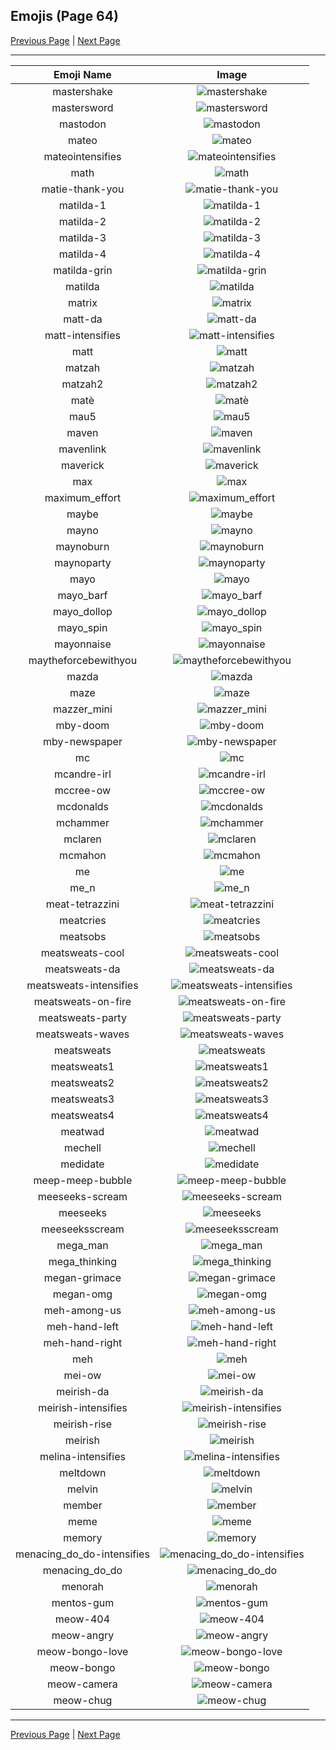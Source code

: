 
## Emojis (Page 64)

[Previous Page](/docs/hc/page-m-0063.md)
  | [Next Page](/docs/hc/page-m-0065.md)

<hr />

|Emoji Name|Image|
| :-: | :-: |
|mastershake| ![mastershake](/emojis/hc/mastershake.png)|
|mastersword| ![mastersword](/emojis/hc/mastersword.png)|
|mastodon| ![mastodon](/emojis/hc/mastodon.png)|
|mateo| ![mateo](/emojis/hc/mateo.png)|
|mateointensifies| ![mateointensifies](/emojis/hc/mateointensifies.gif)|
|math| ![math](/emojis/hc/math.png)|
|matie-thank-you| ![matie-thank-you](/emojis/hc/matie-thank-you.png)|
|matilda-1| ![matilda-1](/emojis/hc/matilda-1.png)|
|matilda-2| ![matilda-2](/emojis/hc/matilda-2.png)|
|matilda-3| ![matilda-3](/emojis/hc/matilda-3.png)|
|matilda-4| ![matilda-4](/emojis/hc/matilda-4.png)|
|matilda-grin| ![matilda-grin](/emojis/hc/matilda-grin.png)|
|matilda| ![matilda](/emojis/hc/matilda.png)|
|matrix| ![matrix](/emojis/hc/matrix.gif)|
|matt-da| ![matt-da](/emojis/hc/matt-da.png)|
|matt-intensifies| ![matt-intensifies](/emojis/hc/matt-intensifies.gif)|
|matt| ![matt](/emojis/hc/matt.png)|
|matzah| ![matzah](/emojis/hc/matzah.png)|
|matzah2| ![matzah2](/emojis/hc/matzah2.png)|
|matè| ![matè](/emojis/hc/matè.png)|
|mau5| ![mau5](/emojis/hc/mau5.png)|
|maven| ![maven](/emojis/hc/maven.png)|
|mavenlink| ![mavenlink](/emojis/hc/mavenlink.png)|
|maverick| ![maverick](/emojis/hc/maverick.png)|
|max| ![max](/emojis/hc/max.jpg)|
|maximum_effort| ![maximum_effort](/emojis/hc/maximum_effort.gif)|
|maybe| ![maybe](/emojis/hc/maybe.png)|
|mayno| ![mayno](/emojis/hc/mayno.gif)|
|maynoburn| ![maynoburn](/emojis/hc/maynoburn.gif)|
|maynoparty| ![maynoparty](/emojis/hc/maynoparty.gif)|
|mayo| ![mayo](/emojis/hc/mayo.png)|
|mayo_barf| ![mayo_barf](/emojis/hc/mayo_barf.png)|
|mayo_dollop| ![mayo_dollop](/emojis/hc/mayo_dollop.png)|
|mayo_spin| ![mayo_spin](/emojis/hc/mayo_spin.gif)|
|mayonnaise| ![mayonnaise](/emojis/hc/mayonnaise.jpg)|
|maytheforcebewithyou| ![maytheforcebewithyou](/emojis/hc/maytheforcebewithyou.jpg)|
|mazda| ![mazda](/emojis/hc/mazda.png)|
|maze| ![maze](/emojis/hc/maze.png)|
|mazzer_mini| ![mazzer_mini](/emojis/hc/mazzer_mini.png)|
|mby-doom| ![mby-doom](/emojis/hc/mby-doom.png)|
|mby-newspaper| ![mby-newspaper](/emojis/hc/mby-newspaper.png)|
|mc| ![mc](/emojis/hc/mc.png)|
|mcandre-irl| ![mcandre-irl](/emojis/hc/mcandre-irl.png)|
|mccree-ow| ![mccree-ow](/emojis/hc/mccree-ow.png)|
|mcdonalds| ![mcdonalds](/emojis/hc/mcdonalds.png)|
|mchammer| ![mchammer](/emojis/hc/mchammer.gif)|
|mclaren| ![mclaren](/emojis/hc/mclaren.png)|
|mcmahon| ![mcmahon](/emojis/hc/mcmahon.gif)|
|me| ![me](/emojis/hc/me.png)|
|me_n| ![me_n](/emojis/hc/me_n.jpg)|
|meat-tetrazzini| ![meat-tetrazzini](/emojis/hc/meat-tetrazzini.png)|
|meatcries| ![meatcries](/emojis/hc/meatcries.png)|
|meatsobs| ![meatsobs](/emojis/hc/meatsobs.png)|
|meatsweats-cool| ![meatsweats-cool](/emojis/hc/meatsweats-cool.png)|
|meatsweats-da| ![meatsweats-da](/emojis/hc/meatsweats-da.png)|
|meatsweats-intensifies| ![meatsweats-intensifies](/emojis/hc/meatsweats-intensifies.gif)|
|meatsweats-on-fire| ![meatsweats-on-fire](/emojis/hc/meatsweats-on-fire.gif)|
|meatsweats-party| ![meatsweats-party](/emojis/hc/meatsweats-party.gif)|
|meatsweats-waves| ![meatsweats-waves](/emojis/hc/meatsweats-waves.gif)|
|meatsweats| ![meatsweats](/emojis/hc/meatsweats.png)|
|meatsweats1| ![meatsweats1](/emojis/hc/meatsweats1.png)|
|meatsweats2| ![meatsweats2](/emojis/hc/meatsweats2.png)|
|meatsweats3| ![meatsweats3](/emojis/hc/meatsweats3.png)|
|meatsweats4| ![meatsweats4](/emojis/hc/meatsweats4.png)|
|meatwad| ![meatwad](/emojis/hc/meatwad.png)|
|mechell| ![mechell](/emojis/hc/mechell.png)|
|medidate| ![medidate](/emojis/hc/medidate.jpg)|
|meep-meep-bubble| ![meep-meep-bubble](/emojis/hc/meep-meep-bubble.gif)|
|meeseeks-scream| ![meeseeks-scream](/emojis/hc/meeseeks-scream.png)|
|meeseeks| ![meeseeks](/emojis/hc/meeseeks.png)|
|meeseeksscream| ![meeseeksscream](/emojis/hc/meeseeksscream.png)|
|mega_man| ![mega_man](/emojis/hc/mega_man.png)|
|mega_thinking| ![mega_thinking](/emojis/hc/mega_thinking.gif)|
|megan-grimace| ![megan-grimace](/emojis/hc/megan-grimace.png)|
|megan-omg| ![megan-omg](/emojis/hc/megan-omg.png)|
|meh-among-us| ![meh-among-us](/emojis/hc/meh-among-us.png)|
|meh-hand-left| ![meh-hand-left](/emojis/hc/meh-hand-left.png)|
|meh-hand-right| ![meh-hand-right](/emojis/hc/meh-hand-right.png)|
|meh| ![meh](/emojis/hc/meh.png)|
|mei-ow| ![mei-ow](/emojis/hc/mei-ow.png)|
|meirish-da| ![meirish-da](/emojis/hc/meirish-da.png)|
|meirish-intensifies| ![meirish-intensifies](/emojis/hc/meirish-intensifies.gif)|
|meirish-rise| ![meirish-rise](/emojis/hc/meirish-rise.gif)|
|meirish| ![meirish](/emojis/hc/meirish.png)|
|melina-intensifies| ![melina-intensifies](/emojis/hc/melina-intensifies.gif)|
|meltdown| ![meltdown](/emojis/hc/meltdown.png)|
|melvin| ![melvin](/emojis/hc/melvin.png)|
|member| ![member](/emojis/hc/member.png)|
|meme| ![meme](/emojis/hc/meme.png)|
|memory| ![memory](/emojis/hc/memory.png)|
|menacing_do_do-intensifies| ![menacing_do_do-intensifies](/emojis/hc/menacing_do_do-intensifies.gif)|
|menacing_do_do| ![menacing_do_do](/emojis/hc/menacing_do_do.png)|
|menorah| ![menorah](/emojis/hc/menorah.png)|
|mentos-gum| ![mentos-gum](/emojis/hc/mentos-gum.png)|
|meow-404| ![meow-404](/emojis/hc/meow-404.png)|
|meow-angry| ![meow-angry](/emojis/hc/meow-angry.png)|
|meow-bongo-love| ![meow-bongo-love](/emojis/hc/meow-bongo-love.gif)|
|meow-bongo| ![meow-bongo](/emojis/hc/meow-bongo.gif)|
|meow-camera| ![meow-camera](/emojis/hc/meow-camera.png)|
|meow-chug| ![meow-chug](/emojis/hc/meow-chug.gif)|

<hr/>

[Previous Page](/docs/hc/page-m-0063.md)
  | [Next Page](/docs/hc/page-m-0065.md)